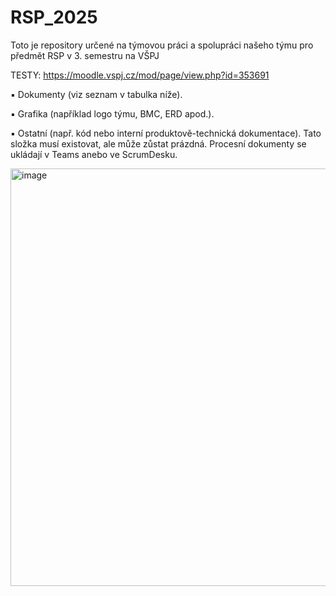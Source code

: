 # RSP_2025
Toto je repository určené na týmovou práci a spolupráci našeho týmu pro předmět RSP v 3. semestru na VŠPJ

TESTY: https://moodle.vspj.cz/mod/page/view.php?id=353691

▪ Dokumenty (viz seznam v tabulka níže).

▪ Grafika (například logo týmu, BMC, ERD apod.).

▪ Ostatní (např. kód nebo interní produktově-technická dokumentace). Tato složka musí existovat, ale může zůstat prázdná. Procesní dokumenty se ukládají v Teams anebo ve ScrumDesku.

<img width="584" height="668" alt="image" src="https://github.com/user-attachments/assets/fa8a762e-87a6-4a4d-be15-26b3b85f48e1" />
